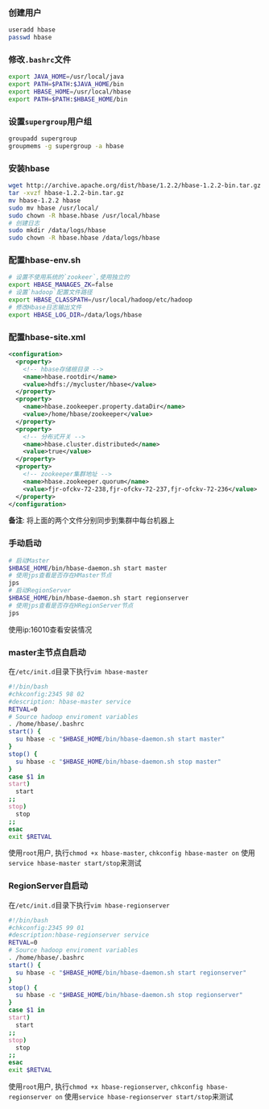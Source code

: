 ### 创建用户
```sh
useradd hbase
passwd hbase
```
### 修改`.bashrc`文件
```sh
export JAVA_HOME=/usr/local/java
export PATH=$PATH:$JAVA_HOME/bin
export HBASE_HOME=/usr/local/hbase
export PATH=$PATH:$HBASE_HOME/bin
```
### 设置`supergroup`用户组
```sh
groupadd supergroup
groupmems -g supergroup -a hbase
```
### 安装hbase
```sh
wget http://archive.apache.org/dist/hbase/1.2.2/hbase-1.2.2-bin.tar.gz
tar -xvzf hbase-1.2.2-bin.tar.gz
mv hbase-1.2.2 hbase
sudo mv hbase /usr/local/
sudo chown -R hbase.hbase /usr/local/hbase
# 创建日志
sudo mkdir /data/logs/hbase
sudo chown -R hbase.hbase /data/logs/hbase
```
### 配置hbase-env.sh
```sh
# 设置不使用系统的`zookeer`,使用独立的
export HBASE_MANAGES_ZK=false
# 设置`hadoop`配置文件路径
export HBASE_CLASSPATH=/usr/local/hadoop/etc/hadoop
# 修改Hbase日志输出文件
export HBASE_LOG_DIR=/data/logs/hbase
```

### 配置hbase-site.xml
```xml
<configuration>
  <property>
    <!-- hbase存储根目录 -->
    <name>hbase.rootdir</name>
    <value>hdfs://mycluster/hbase</value>
  </property>
  <property>
    <name>hbase.zookeeper.property.dataDir</name>
    <value>/home/hbase/zookeeper</value>
  </property>
  <property>
    <!-- 分布式开关 -->
    <name>hbase.cluster.distributed</name>
    <value>true</value>
  </property>
  <property>
    <!-- zookeeper集群地址 -->
    <name>hbase.zookeeper.quorum</name>
    <value>fjr-ofckv-72-238,fjr-ofckv-72-237,fjr-ofckv-72-236</value>
  </property>
</configuration>
```
**备注**: 将上面的两个文件分别同步到集群中每台机器上

### 手动启动
```sh
# 启动Master
$HBASE_HOME/bin/hbase-daemon.sh start master
# 使用jps查看是否存在HMaster节点
jps
# 启动RegionServer
$HBASE_HOME/bin/hbase-daemon.sh start regionserver
# 使用jps查看是否存在HRegionServer节点
jps
```
使用ip:16010查看安装情况

### master主节点自启动
在`/etc/init.d`目录下执行`vim hbase-master`
```sh
#!/bin/bash
#chkconfig:2345 98 02
#description: hbase-master service
RETVAL=0
# Source hadoop enviroment variables
. /home/hbase/.bashrc
start() {
  su hbase -c "$HBASE_HOME/bin/hbase-daemon.sh start master"
}
stop() {
  su hbase -c "$HBASE_HOME/bin/hbase-daemon.sh stop master"
}
case $1 in
start)
  start
;;
stop)
  stop
;;
esac
exit $RETVAL
```
使用`root`用户, 执行`chmod +x hbase-master`, `chkconfig hbase-master on`
使用`service hbase-master start/stop`来测试

### RegionServer自启动
在`/etc/init.d`目录下执行`vim hbase-regionserver`
```sh
#!/bin/bash
#chkconfig:2345 99 01
#description:hbase-regionserver service
RETVAL=0
# Source hadoop enviroment variables
. /home/hbase/.bashrc
start() {
  su hbase -c "$HBASE_HOME/bin/hbase-daemon.sh start regionserver"
}
stop() {
  su hbase -c "$HBASE_HOME/bin/hbase-daemon.sh stop regionserver"
}
case $1 in
start)
  start
;;
stop)
  stop
;;
esac
exit $RETVAL
```
使用`root`用户, 执行`chmod +x hbase-regionserver`, `chkconfig hbase-regionserver on`
使用`service hbase-regionserver start/stop`来测试
